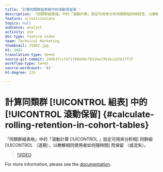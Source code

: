 ```yaml
---
title: '計算同類群組表格中的滾動保留率 '
description: 「同類群組表格」中的「滾動計算」設定可用來分析同類群組的時段性，以瞭解相同使用者如何隨時間而保留（或流失）。
feature: visualizations
topics: null
audience: analyst
activity: use
doc-type: feature video
team: Technical Marketing
thumbnail: 25962.jpg
kt: 2481
translation-type: tm+mt
source-git-commit: 29d63fccf471f94569c7632be3361bca15b1ff3f
workflow-type: tm+mt
source-wordcount: '81'
ht-degree: 12%

---
```



# 計算同類群 [!UICONTROL 組表] 中的 [!UICONTROL 滾動保留] {#calculate-rolling-retention-in-cohort-tables}

「同類群組表格」中的「滾動計算 [!UICONTROL 」設定可用來分析相] 同群組 [!UICONTROL （逐期），以瞭解相同使用者如何隨時間] 而保留 （或流失）。

>[!VIDEO](https://video.tv.adobe.com/v/25962/?quality=12)

For more information, please see the [documentation](https://marketing.adobe.com/resources/help/zh_TW/analytics/analysis-workspace/cohort_analysis.html).
